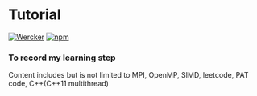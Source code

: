 # Tutorial 
[![Wercker](https://img.shields.io/wercker/ci/wercker/docs.svg)]()
[![npm](https://img.shields.io/npm/l/express.svg)]()

### To record my learning step

Content includes but is not limited to MPI, OpenMP, SIMD,  leetcode, PAT code, C++(C++11 multithread)
